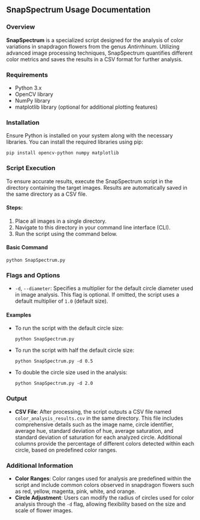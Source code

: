## SnapSpectrum Usage Documentation

### Overview
**SnapSpectrum** is a specialized script designed for the analysis of color variations in snapdragon flowers from the genus *Antirrhinum*. Utilizing advanced image processing techniques, SnapSpectrum quantifies different color metrics and saves the results in a CSV format for further analysis.

### Requirements
- Python 3.x
- OpenCV library
- NumPy library
- matplotlib library (optional for additional plotting features)

### Installation
Ensure Python is installed on your system along with the necessary libraries. You can install the required libraries using pip:

    pip install opencv-python numpy matplotlib

### Script Execution
To ensure accurate results, execute the SnapSpectrum script in the directory containing the target images. Results are automatically saved in the same directory as a CSV file.

#### Steps:
1. Place all images in a single directory.
2. Navigate to this directory in your command line interface (CLI).
3. Run the script using the command below.

#### Basic Command

    python SnapSpectrum.py

### Flags and Options
- `-d`, `--diameter`: Specifies a multiplier for the default circle diameter used in image analysis. This flag is optional. If omitted, the script uses a default multiplier of `1.0` (default size).

#### Examples
- To run the script with the default circle size:

      python SnapSpectrum.py

- To run the script with half the default circle size:

      python SnapSpectrum.py -d 0.5

- To double the circle size used in the analysis:

      python SnapSpectrum.py -d 2.0

### Output
- **CSV File**: After processing, the script outputs a CSV file named `color_analysis_results.csv` in the same directory. This file includes comprehensive details such as the image name, circle identifier, average hue, standard deviation of hue, average saturation, and standard deviation of saturation for each analyzed circle. Additional columns provide the percentage of different colors detected within each circle, based on predefined color ranges.

### Additional Information
- **Color Ranges**: Color ranges used for analysis are predefined within the script and include common colors observed in snapdragon flowers such as red, yellow, magenta, pink, white, and orange.
- **Circle Adjustment**: Users can modify the radius of circles used for color analysis through the `-d` flag, allowing flexibility based on the size and scale of flower images.
